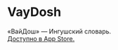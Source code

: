 # VayDosh
«ВайДош» — Ингушский словарь.<br/>
<a href="https://apps.apple.com/ru/app/%D0%B2%D0%B0%D0%B9%D0%B4%D0%BE%D1%88/id6450205976">Доступно в App Store.</a>
